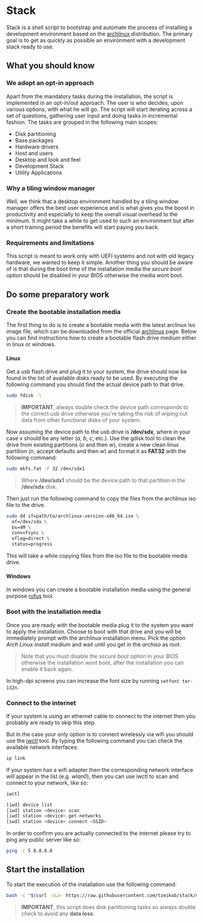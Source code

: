 # Stack

Stack is a shell script to bootstrap and automate the process of installing a development environment based on the [archlinux](https://archlinux.org/) distribution. The primary goal is to get as quickly as possible an environment with a development stack ready to use.

## What you should know

### We adopt an opt-in approach

Apart from the mandatory tasks during the installation, the script is implemented in an opt-in/out approach. The user is who decides, upon various options, with what he will go. The script will start iterating across a set of questions, gathering user input and doing tasks in incremental fashion. The tasks are grouped in the following main scopes:

* Disk partitioning
* Base packages
* Hardware drivers
* Host and users
* Desktop and look and feel
* Development Stack
* Utility Applications

### Why a tiling window manager

Well, we think that a desktop environment handled by a tiling window manager offers the best user experience and is what gives you the boost in productivity and especially to keep the overall visual overhead to the minimum. It might take a while to get used to such an environment but after a short training period the benefits will start paying you back.

### Requirements and limitations

This script is meant to work only with UEFI systems and not with old legacy hardware, we wanted to keep it simple. Another thing you should be aware of is that during the boot time of the installation media the *secure boot* option should be disabled in your BIOS otherwise the media wont boot.

## Do some preparatory work

### Create the bootable installation media

The first thing to do is to create a bootable media with the latest arclinux iso image file, which can be downloaded from the official [archlinux](https://archlinux.org/download/) page. Below you can find instructions how to create a bootable flash drive medium either in linux or windows.

#### Linux

Get a usb flash drive and plug it to your system, the drive should now be found in the list of available disks ready to be used. By executing the following command you should find the actual device path to that drive.

```sh
sudo fdisk -l
```

> **IMPORTANT**, always double check the device path corresponds to the correct usb drive otherwise you're taking the risk of wiping out data from other functional disks of your system.

Now assuming the device path to the usb drive is **/dev/sdx**, where in your case *x* should be any letter (*a*, *b*, *c*, etc.). Use the gdisk tool to clean the drive from existing partitions (*o* and then *w*), create a new clean linux partition (*n*, accept defaults and then *w*) and format it as **FAT32** with the following command:

```sh
sudo mkfs.fat -F 32 /dev/sdx1
```

> Where **/dev/sdx1** should be the device path to that partition in the **/dev/sdx** disk.

Then just run the following command to copy the files from the archlinux iso file to the drive.

```sh
sudo dd if=path/to/archlinux-version-x86_64.iso \
  of=/dev/sdx \
  bs=4M \
  conv=fsync \
  oflag=direct \
  status=progress
```

This will take a while copying files from the iso file to the bootable media drive.

#### Windows

In windows you can create a bootable installation media using the general purpose [rufus](https://rufus.ie/en) tool.

### Boot with the installation media

Once you are ready with the bootable media plug it to the system you want to apply the installation. Choose to boot with that drive and you will be immediately prompt with the archlinux installation menu. Pick the option *Arch Linux install medium* and wait until you get in the *archiso* as *root*.

> Note that you must disable the *secure boot* option in your BIOS otherwise the installation wont boot, after the installation you can enable it back again.

In high-dpi screens you can increase the font size by running `setfont ter-132n`.

### Connect to the internet

If your system is using an ethernet cable to connect to the internet then you probably are ready to skip this step.

But in the case your only option is to connect wirelessly via wifi you should use the [iwctl](https://wiki.archlinux.org/title/Iwd) tool. By typing the following command you can check the available network interfaces:

```sh
ip link
```

If your system has a wifi adapter then the corresponding network interface will appear in the list (e.g. *wlan0*), then you can use iwctl to scan and connect to your network, like so:

```sh
iwctl

[iwd] device list
[iwd] station <device> scan
[iwd] station <device> get-networks
[iwd] station <device> connect <SSID>
```

In order to confirm you are actually connected to the internet please try to ping any public server like so:

```sh
ping -c 5 8.8.8.8
```

## Start the installation

To start the execution of the installation use the following command:

```sh
bash -c "$(curl -sLo- https://raw.githubusercontent.com/tzeikob/stack/master/bootstrap.sh)"
```

> **IMPORTANT**, this script does disk partitioning tasks so always double check to avoid any **data loss**.